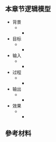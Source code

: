 # 

## 本章节逻辑模型

* 背景
    * -
* 目标
    * -
* 输入
    * -
* 过程
    * -
* 输出
    * -
* 效果
    * -

## 參考材料
